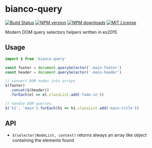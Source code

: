 # bianco-query

[![Build Status][travis-image]][travis-url]
[![NPM version][npm-version-image]][npm-url]
[![NPM downloads][npm-downloads-image]][npm-url]
[![MIT License][license-image]][license-url]

Modern DOM query selectors helpers written in es2015

## Usage

```js
import $ from 'bianco.query'

const footer = document.querySelector('.main-footer')
const header = document.querySelector('.main-header')

// convert DOM nodes into arrays
$(footer)
  .concat($(header))
  .forEach(el => el.classList.add('fade-in'))

// handle DOM queries
$('h1', 'main').forEach(h1 => h1.classList.add('main-title'))

```

## API

- `$(selector|NodeList, context)` returns always an array like object containing the elements found


[travis-image]:https://img.shields.io/travis/biancojs/query.svg?style=flat-square
[travis-url]:https://travis-ci.org/biancojs/query

[license-image]:http://img.shields.io/badge/license-MIT-000000.svg?style=flat-square
[license-url]:LICENSE.txt

[npm-version-image]:http://img.shields.io/npm/v/bianco-query.svg?style=flat-square
[npm-downloads-image]:http://img.shields.io/npm/dm/bianco-query.svg?style=flat-square
[npm-url]:https://npmjs.org/package/bianco-query
